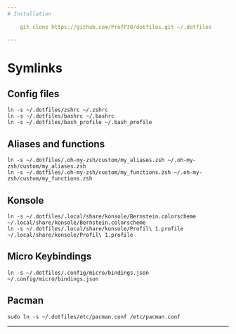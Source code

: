 ```yaml
---
# Installation
    
    git clone https://github.com/ProfP30/dotfiles.git ~/.dotfiles

---
```


# Symlinks

## Config files
    ln -s ~/.dotfiles/zshrc ~/.zshrc
    ln -s ~/.dotfiles/bashrc ~/.bashrc
    ln -s ~/.dotfiles/bash_profile ~/.bash_profile

## Aliases and functions
    ln -s ~/.dotfiles/.oh-my-zsh/custom/my_aliases.zsh ~/.oh-my-zsh/custom/my_aliases.zsh
    ln -s ~/.dotfiles/.oh-my-zsh/custom/my_functions.zsh ~/.oh-my-zsh/custom/my_functions.zsh

## Konsole
    ln -s ~/.dotfiles/.local/share/konsole/Bernstein.colorscheme ~/.local/share/konsole/Bernstein.colorscheme
    ln -s ~/.dotfiles/.local/share/konsole/Profil\ 1.profile ~/.local/share/konsole/Profil\ 1.profile

## Micro Keybindings
    ln -s ~/.dotfiles/.config/micro/bindings.json ~/.config/micro/bindings.json

## Pacman
    sudo ln -s ~/.dotfiles/etc/pacman.conf /etc/pacman.conf

---
